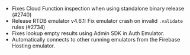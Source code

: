 - Fixes Cloud Function inspection when using standalone binary release (#2740)
- Release RTDB emulator v4.6.1: Fix emulator crash on invalid `.validate` rules (#2734)
- Fixes lookup empty results using Admin SDK in Auth Emulator.
- Automatically connects to other running emulators from the Firebase Hosting emulator.
